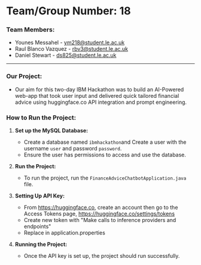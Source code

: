 # Team/Group Number: 18

### Team Members:
- Younes Messahel - ym218@student.le.ac.uk
- Raul Blanco Vazquez - rbv3@student.le.ac.uk
- Daniel Stewart - ds825@student.le.ac.uk

---

### Our Project:
- Our aim for this two-day IBM Hackathon was to build an AI-Powered web-app that took user input and delivered quick tailored financial advice using huggingface.co API integration and prompt engineering.
 
### How to Run the Project:

1. **Set up the MySQL Database:**
   - Create a database named `ibmhackathon`and Create a user with the username `user` and password `password`.
   - Ensure the user has permissions to access and use the database.
   

2. **Run the Project:**
   - To run the project, run the `FinanceAdviceChatbotApplication.java` file.
   

3. **Setting Up API Key:**
   - From https://huggingface.co, create an account then go to the Access Tokens page, https://huggingface.co/settings/tokens
   - Create new token with "Make calls to inference providers and endpoints" 
   - Replace in application.properties
   
    
4. **Running the Project:**
   - Once the API key is set up, the project should run successfully.
